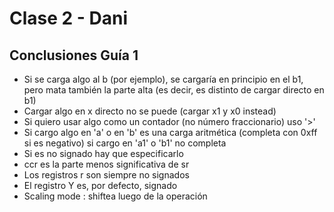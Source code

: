 # Clase 2 - Dani
## Conclusiones Guía 1
- Si se carga algo al b (por ejemplo), se cargaría en principio en el b1, pero mata también la parte alta (es decir, es distinto de cargar directo en b1)
- Cargar algo en x directo no se puede (cargar x1 y x0 instead)
- Si quiero usar algo como un contador (no número fraccionario) uso '>'
- Si cargo algo en 'a' o en 'b' es una carga aritmética (completa con 0xff si es negativo) si cargo en 'a1' o 'b1' no completa
- Si es no signado hay que especificarlo
- ccr es la parte menos significativa de sr
- Los registros r son siempre no signados
- El registro Y es, por defecto, signado
- Scaling mode : shiftea luego de la operación
